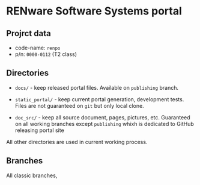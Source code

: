 # RENware Software Systems portal

## Projrct data

* code-name: `renpo`
* p/n: `0000-0112` (T2 class)




## Directories

* `docs/` - keep released portal files. Available on `publishing` branch.

* `static_portal/` - keep current portal generation, development tests. Files are not guaranteed on `git` but only local clone.

* `doc_src/` - keep all source document, pages, pictures, etc. Guaranteed on all working branches except `publishing` whixh is dedicated to GitHub releasing portal site

All other directories are used in current working process.



## Branches

All classic branches, `` ``

